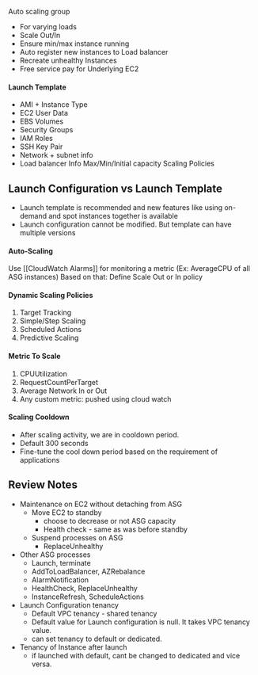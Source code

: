 Auto scaling group
- For varying loads
- Scale Out/In
- Ensure min/max instance running
- Auto register new instances to Load balancer
- Recreate unhealthy Instances
- Free service pay for Underlying EC2

#### Launch Template
- AMI + Instance Type
- EC2 User Data
- EBS Volumes
- Security Groups
- IAM Roles
- SSH Key Pair
- Network + subnet info
- Load balancer Info
Max/Min/Initial capacity
Scaling Policies

## Launch Configuration vs Launch Template
- Launch template is recommended and new features like using on-demand and spot instances together is available 
- Launch configuration cannot be modified. But template can have multiple versions 
#### Auto-Scaling
Use [[CloudWatch Alarms]] for monitoring a metric (Ex: AverageCPU of all ASG instances)
Based on that:
	Define Scale Out or In policy

#### Dynamic Scaling Policies
1. Target Tracking 
2. Simple/Step Scaling
3. Scheduled Actions
4. Predictive Scaling

#### Metric To Scale
1. CPUUtilization
2. RequestCountPerTarget
3. Average Network In or Out
4. Any custom metric: pushed using cloud watch


#### Scaling Cooldown
- After scaling activity, we are in cooldown period. 
- Default 300 seconds 
- Fine-tune the cool down period based on the requirement of applications 

## Review Notes 
- Maintenance on EC2 without detaching from ASG 
	- Move EC2 to standby
		- choose to decrease or not ASG capacity 
		- Health check - same as was before standby
	- Suspend processes on ASG 
		- ReplaceUnhealthy
- Other ASG processes
	- Launch, terminate 
	- AddToLoadBalancer, AZRebalance 
	- AlarmNotification 
	- HealthCheck, ReplaceUnhealthy 
	- InstanceRefresh, ScheduleActions
- Launch Configuration tenancy 
	- Default VPC tenancy - shared tenancy 
	- Default value for Launch configuration is null. It takes VPC tenancy value.
	- can set tenancy to default or dedicated.
- Tenancy of Instance after launch 
	- if launched with default, cant be changed to dedicated and vice versa.